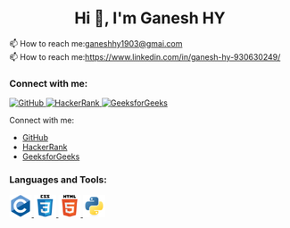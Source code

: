 <h1 align="center">Hi 👋, I'm Ganesh HY</h1>



📫 How to reach me:ganeshhy1903@gmai.com<br>
📫 How to reach me:https://www.linkedin.com/in/ganesh-hy-930630249/
<h3 align="left">Connect with me:</h3>
<!DOCTYPE html>
<html lang="en">
<head>
    <meta charset="UTF-8">
    <meta name="viewport" content="width=device-width, initial-scale=1.0">
    <title>Connect with me</title>
</head>
<body>

<!-- GitHub Icon -->
<a href="https://github.com/YourGitHubUsername" target="_blank" rel="noopener noreferrer">
    <img src="https://image.flaticon.com/icons/png/512/25/25231.png" alt="GitHub" width="50" height="50">
</a>

<!-- HackerRank Icon -->
<a href="https://www.hackerrank.com/profile/ganeshhy1903" target="_blank" rel="noopener noreferrer">
    <img src="https://upload.wikimedia.org/wikipedia/commons/6/65/HackerRank_logo.png" alt="HackerRank" width="50" height="50">
</a>

<!-- GeeksforGeeks Icon -->
<a href="https://www.geeksforgeeks.org/user/ganeshhg77w/" target="_blank" rel="noopener noreferrer">
    <img src="https://media.geeksforgeeks.org/wp-content/cdn-uploads/gfg_200X200-min.png" alt="GeeksforGeeks" width="50" height="50">
</a>

<!-- Text Links -->
<p>Connect with me:</p>
<ul>
    <li><a href="https://github.com/YourGitHubUsername" target="_blank" rel="noopener noreferrer">GitHub</a></li>
    <li><a href="https://www.hackerrank.com/YourHackerRankUsername" target="_blank" rel="noopener noreferrer">HackerRank</a></li>
    <li><a href="https://auth.geeksforgeeks.org/user/YourGeeksforGeeksUsername/practice/" target="_blank" rel="noopener noreferrer">GeeksforGeeks</a></li>
</ul>

</body>
</html>


<p align="left">
</p>

<h3 align="left">Languages and Tools:</h3>
<p align="left"> <a href="https://www.cprogramming.com/" target="_blank" rel="noreferrer"> <img src="https://raw.githubusercontent.com/devicons/devicon/master/icons/c/c-original.svg" alt="c" width="40" height="40"/> </a> <a href="https://www.w3schools.com/css/" target="_blank" rel="noreferrer"> <img src="https://raw.githubusercontent.com/devicons/devicon/master/icons/css3/css3-original-wordmark.svg" alt="css3" width="40" height="40"/> </a> <a href="https://www.w3.org/html/" target="_blank" rel="noreferrer"> <img src="https://raw.githubusercontent.com/devicons/devicon/master/icons/html5/html5-original-wordmark.svg" alt="html5" width="40" height="40"/> </a> <a href="https://www.python.org" target="_blank" rel="noreferrer"> <img src="https://raw.githubusercontent.com/devicons/devicon/master/icons/python/python-original.svg" alt="python" width="40" height="40"/> </a> </p>
